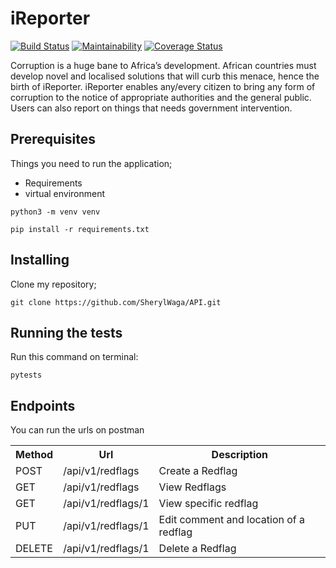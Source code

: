 # iReporter

[![Build Status](https://travis-ci.org/SherylWaga/API.svg?branch=develop)](https://travis-ci.org/SherylWaga/API)
[![Maintainability](https://api.codeclimate.com/v1/badges/bd2ec3ecdf59e3451b49/maintainability)](https://codeclimate.com/github/SherylWaga/API/maintainability)
[![Coverage Status](https://coveralls.io/repos/github/SherylWaga/API/badge.svg?branch=develop)](https://coveralls.io/github/SherylWaga/API?branch=develop)

Corruption is a huge bane to Africa’s development. African countries must develop novel and localised solutions that will curb this menace, hence the birth of iReporter. iReporter enables any/every citizen to bring any form of corruption to the notice of appropriate authorities and the general public. Users can also report on things that needs government intervention.

## Prerequisites
Things you need to run the application;
* Requirements
* virtual environment

` python3 -m venv venv `

` pip install -r requirements.txt `

## Installing
Clone my repository;

` git clone https://github.com/SherylWaga/API.git  `


## Running the tests
Run this command on terminal:

` pytests `

## Endpoints

You can run the urls on postman
<table >
<th>Method</th>
<th>Url</th>
<th>Description</th>
    <tr>
        <td>POST</td>
        <td>/api/v1/redflags  </td>
        <td>Create a Redflag </td>
    </tr>
     <tr>
        <td>GET</td>
         <td>/api/v1/redflags</td>
        <td>View Redflags </td>
    </tr>
    <tr>
        <td>GET</td>
         <td>/api/v1/redflags/1 </td>
        <td>View specific redflag </td>
    </tr>
    <tr>
        <td>PUT</td>
         <td>/api/v1/redflags/1 </td>
        <td>Edit comment and location of a redflag </td>
    </tr>
    <tr>
        <td>DELETE</td>
         <td>/api/v1/redflags/1 </td>
        <td>Delete a Redflag </td>
    </tr>
</table>















